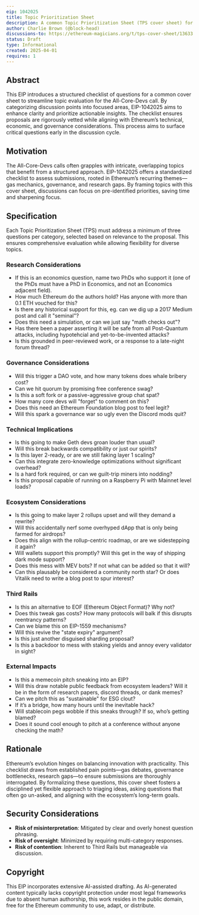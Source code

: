 ```yaml
---
eip: 1042025
title: Topic Prioritization Sheet
description: A common Topic Prioritization Sheet (TPS cover sheet) for All-Core-Devs calls.
author: Charlie Brown (@block-head)
discussions-to: https://ethereum-magicians.org/t/tps-cover-sheet/13633
status: Draft
type: Informational
created: 2025-04-01
requires: 1
---
```


## Abstract

This EIP introduces a structured checklist of questions for a common cover sheet to streamline topic evaluation for the All-Core-Devs call. By categorizing discussion points into focused areas, EIP-1042025 aims to enhance clarity and prioritize actionable insights. The checklist ensures proposals are rigorously vetted while aligning with Ethereum’s technical, economic, and governance considerations. This process aims to surface critical questions early in the discussion cycle.

## Motivation

The All-Core-Devs calls often grapples with intricate, overlapping topics that benefit from a structured approach. EIP-1042025 offers a standardized checklist to assess submissions, rooted in Ethereum’s recurring themes—gas mechanics, governance, and research gaps. By framing topics with this cover sheet, discussions can focus on pre-identified priorities, saving time and sharpening focus.

## Specification

Each Topic Prioritization Sheet (TPS) must address a minimum of three questions per category, selected based on relevance to the proposal. This ensures comprehensive evaluation while allowing flexibility for diverse topics.

### Research Considerations

* If this is an economics question, name two PhDs who support it (one of the PhDs must have a PhD in Economics, and not an Economics adjacent field).
* How much Ethereum do the authors hold? Has anyone with more than 0.1 ETH vouched for this?
* Is there any historical support for this, eg. can we dig up a 2017 Medium post and call it "seminal"?
* Does this need a simulation, or can we just say "math checks out"?
* Has there been a paper asserting it will be safe from all Post-Quantum attacks, including hypotehcial and yet-to-be-invented attacks?
* Is this grounded in peer-reviewed work, or a response to a late-night forum thread?

### Governance Considerations

* Will this trigger a DAO vote, and how many tokens does whale bribery cost?
* Can we hit quorum by promising free conference swag?
* Is this a soft fork or a passive-aggressive group chat spat?
* How many core devs will "forget" to comment on this?
* Does this need an Ethereum Foundation blog post to feel legit?
* Will this spark a governance war so ugly even the Discord mods quit? 

### Technical Implications

* Is this going to make Geth devs groan louder than usual?
* Will this break backwards compatibility or just our spirits?
* Is this layer 2-ready, or are we still faking layer 1 scaling?
* Can this integrate zero-knowledge optimizations without significant overhead?
* Is a hard fork required, or can we guilt-trip miners into nodding?
* Is this proposal capable of running on a Raspberry Pi with Mainnet level loads?

### Ecosystem Considerations

* Is this going to make layer 2 rollups upset and will they demand a rewrite?
* Will this accidentally nerf some overhyped dApp that is only being farmed for airdrops?
* Does this align with the rollup-centric roadmap, or are we sidestepping it again?
* Will wallets support this promptly? Will this get in the way of shipping dark mode support?
* Does this mess with MEV bots? If not what can be added so that it will?
* Can this plausably be considered a community north star? Or does Vitalik need to write a blog post to spur interest?

### Third Rails

* Is this an alternative to EOF (Ethereum Object Format)? Why not?  
* Does this tweak gas costs? How many protocols will balk if this disrupts reentrancy patterns?
* Can we blame this on EIP-1559 mechanisms?  
* Will this revive the "state expiry" argument?  
* Is this just another disguised sharding proposal?
* Is this a backdoor to mess with staking yields and annoy every validator in sight?

### External Impacts

* Is this a memecoin pitch sneaking into an EIP?
* Will this draw notable public feedback from ecosystem leaders? Will it be in the form of research papers, discord threads, or dank memes?
* Can we pitch this as "sustainable" for ESG clout?
* If it’s a bridge, how many hours until the inevitable hack?
* Will stablecoin pegs wobble if this sneaks through? If so, who’s getting blamed?
* Does it sound cool enough to pitch at a conference without anyone checking the math?

## Rationale

Ethereum’s evolution hinges on balancing innovation with practicality. This checklist draws from established pain points—gas debates, governance bottlenecks, research gaps—to ensure submissions are thoroughly interrogated. By formalizing these questions, this cover sheet fosters a disciplined yet flexible approach to triaging ideas, asking questions that often go un-asked, and aligning with the ecosystem’s long-term goals.

## Security Considerations

* **Risk of misinterpretation**: Mitigated by clear and overly honest question phrasing.  
* **Risk of oversight**: Minimized by requiring multi-category responses.
* **Risk of contention**: Inherent to Third Rails but manageable via discussion.

## Copyright

This EIP incorporates extensive AI-assisted drafting. As AI-generated content typically lacks copyright protection under most legal frameworks due to absent human authorship, this work resides in the public domain, free for the Ethereum community to use, adapt, or distribute.
